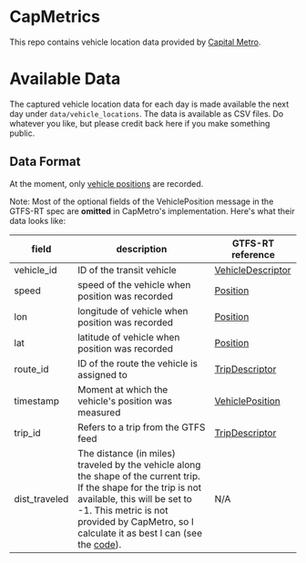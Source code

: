 # CapMetrics
This repo contains vehicle location data provided by [Capital Metro](http://www.capmetro.org/).
# Available Data

The captured vehicle location data for each day is made available the next day under `data/vehicle_locations`. The data is available as CSV files. Do whatever you like, but please credit back here if you make something public.

## Data Format
At the moment, only [vehicle positions](https://developers.google.com/transit/gtfs-realtime/reference#VehiclePosition) are recorded.

Note: Most of the optional fields of the VehiclePosition message in the GTFS-RT spec are **omitted** in CapMetro's implementation. Here's what their data looks like:

| field | description | GTFS-RT reference |
| --- | --- | --- |
| vehicle_id | ID of the transit vehicle | [VehicleDescriptor](https://developers.google.com/transit/gtfs-realtime/reference#VehicleDescriptor) |
| speed | speed of the vehicle when position was recorded | [Position](https://developers.google.com/transit/gtfs-realtime/reference#Position) |
| lon | longitude of vehicle when position was recorded | [Position](https://developers.google.com/transit/gtfs-realtime/reference#Position) |
| lat | latitude of vehicle when position was recorded | [Position](https://developers.google.com/transit/gtfs-realtime/reference#Position) |
| route_id | ID of the route the vehicle is assigned to | [TripDescriptor](https://developers.google.com/transit/gtfs-realtime/reference#TripDescriptor) |
| timestamp | Moment at which the vehicle's position was measured | [VehiclePosition](https://developers.google.com/transit/gtfs-realtime/reference#VehiclePosition) |
| trip_id | Refers to a trip from the GTFS feed | [TripDescriptor](https://developers.google.com/transit/gtfs-realtime/reference#TripDescriptor) |
| dist_traveled | The distance (in miles) traveled by the vehicle along the shape of the current trip. If the shape for the trip is not available, this will be set to -1. This metric is not provided by CapMetro, so I calculate it as best I can (see the [code](https://github.com/scascketta/capmetrics/blob/5225ecf417fa641fbc4c65bb0d12986f534dd00f/metrics.py#L89-L101)). | N/A |
